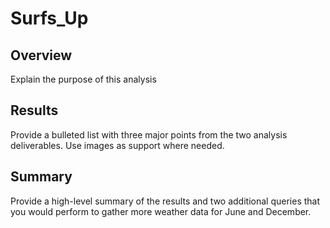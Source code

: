 # Surfs_Up

## Overview

Explain the purpose of this analysis

## Results

Provide a bulleted list with three major points from the two analysis deliverables. Use images as support where needed.

## Summary

Provide a high-level summary of the results and two additional queries that you would perform to gather more weather data for June and December.

